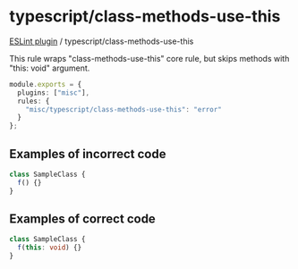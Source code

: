 # typescript/class-methods-use-this

[ESLint plugin](https://ilyub.github.io/eslint-plugin-misc/) / typescript/class-methods-use-this

This rule wraps "class-methods-use-this" core rule, but skips methods with "this: void" argument.

```ts
module.exports = {
  plugins: ["misc"],
  rules: {
    "misc/typescript/class-methods-use-this": "error"
  }
};
```

## Examples of incorrect code

```ts
class SampleClass {
  f() {}
}
```

## Examples of correct code

```ts
class SampleClass {
  f(this: void) {}
}
```